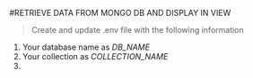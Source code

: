 #RETRIEVE DATA FROM MONGO DB AND DISPLAY IN VIEW

> Create and update .env file with the following information

1. Your database name as *DB_NAME*
2. Your collection as *COLLECTION_NAME*
3. 